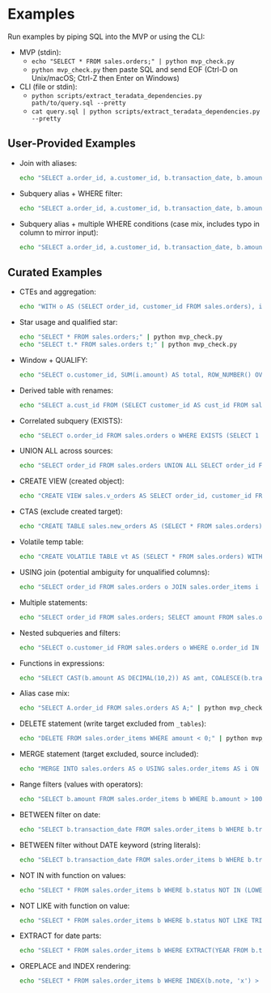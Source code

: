 # Examples

Run examples by piping SQL into the MVP or using the CLI:

- MVP (stdin):
  - `echo "SELECT * FROM sales.orders;" | python mvp_check.py`
  - `python mvp_check.py` then paste SQL and send EOF (Ctrl-D on Unix/macOS; Ctrl-Z then Enter on Windows)
- CLI (file or stdin):
  - `python scripts/extract_teradata_dependencies.py path/to/query.sql --pretty`
  - `cat query.sql | python scripts/extract_teradata_dependencies.py --pretty`

## User-Provided Examples

- Join with aliases:
  ```bash
  echo "SELECT a.order_id, a.customer_id, b.transaction_date, b.amount FROM sales.orders as a left join sales.order_items as b on a.order_id = b.order_id;" | python mvp_check.py
  ```

- Subquery alias + WHERE filter:
  ```bash
  echo "SELECT a.order_id, a.customer_id, b.transaction_date, b.amount FROM (select order_id, customer_id FROM sales.orders) as a left join sales.order_items as b on a.order_id = b.order_id where b.transaction_id = 117;" | python mvp_check.py
  ```

- Subquery alias + multiple WHERE conditions (case mix, includes typo in column to mirror input):
  ```bash
  echo "SELECT a.order_id, a.customer_id, b.transaction_date, b.amount FROM (select order_id, customer_id FROM sales.orders) as a left join sales.order_items as b on a.order_id = b.order_id where b.transaction_id = 117 and (b.transacton_type='credit' or b.transacton_type='Debit');" | python mvp_check.py
  ```

## Curated Examples

- CTEs and aggregation:
  ```bash
  echo "WITH o AS (SELECT order_id, customer_id FROM sales.orders), i AS (SELECT order_id, SUM(amount) AS amt FROM sales.order_items GROUP BY 1) SELECT o.customer_id, i.amt FROM o JOIN i USING (order_id);" | python mvp_check.py
  ```

- Star usage and qualified star:
  ```bash
  echo "SELECT * FROM sales.orders;" | python mvp_check.py
  echo "SELECT t.* FROM sales.orders t;" | python mvp_check.py
  ```

- Window + QUALIFY:
  ```bash
  echo "SELECT o.customer_id, SUM(i.amount) AS total, ROW_NUMBER() OVER (PARTITION BY o.customer_id ORDER BY MAX(i.transaction_date) DESC) rn FROM sales.orders o JOIN sales.order_items i ON o.order_id = i.order_id GROUP BY o.customer_id QUALIFY rn = 1;" | python mvp_check.py
  ```

- Derived table with renames:
  ```bash
  echo "SELECT a.cust_id FROM (SELECT customer_id AS cust_id FROM sales.orders) a;" | python mvp_check.py
  ```

- Correlated subquery (EXISTS):
  ```bash
  echo "SELECT o.order_id FROM sales.orders o WHERE EXISTS (SELECT 1 FROM sales.order_items i WHERE i.order_id = o.order_id);" | python mvp_check.py
  ```

- UNION ALL across sources:
  ```bash
  echo "SELECT order_id FROM sales.orders UNION ALL SELECT order_id FROM sales.returns;" | python mvp_check.py
  ```

- CREATE VIEW (created object):
  ```bash
  echo "CREATE VIEW sales.v_orders AS SELECT order_id, customer_id FROM sales.orders; SELECT customer_id FROM sales.v_orders;" | python mvp_check.py
  ```

- CTAS (exclude created target):
  ```bash
  echo "CREATE TABLE sales.new_orders AS (SELECT * FROM sales.orders) WITH DATA; SELECT COUNT(*) FROM sales.new_orders;" | python mvp_check.py
  ```

- Volatile temp table:
  ```bash
  echo "CREATE VOLATILE TABLE vt AS (SELECT * FROM sales.orders) WITH DATA ON COMMIT PRESERVE ROWS; SELECT vt.order_id FROM vt;" | python mvp_check.py
  ```

- USING join (potential ambiguity for unqualified columns):
  ```bash
  echo "SELECT order_id FROM sales.orders o JOIN sales.order_items i USING(order_id);" | python mvp_check.py
  ```

- Multiple statements:
  ```bash
  echo "SELECT order_id FROM sales.orders; SELECT amount FROM sales.order_items;" | python mvp_check.py
  ```

- Nested subqueries and filters:
  ```bash
  echo "SELECT o.customer_id FROM sales.orders o WHERE o.order_id IN (SELECT order_id FROM (SELECT order_id FROM sales.order_items) i2);" | python mvp_check.py
  ```

- Functions in expressions:
  ```bash
  echo "SELECT CAST(b.amount AS DECIMAL(10,2)) AS amt, COALESCE(b.transaction_date, DATE '2000-01-01') AS txn_dt FROM sales.order_items b;" | python mvp_check.py
  ```

- Alias case mix:
  ```bash
  echo "SELECT A.order_id FROM sales.orders AS A;" | python mvp_check.py
  ```

- DELETE statement (write target excluded from `_tables`):
  ```bash
  echo "DELETE FROM sales.order_items WHERE amount < 0;" | python mvp_check.py
  ```

- MERGE statement (target excluded, source included):
  ```bash
  echo "MERGE INTO sales.orders AS o USING sales.order_items AS i ON o.order_id = i.order_id WHEN MATCHED THEN UPDATE SET customer_id = i.customer_id WHEN NOT MATCHED THEN INSERT (order_id, customer_id) VALUES (i.order_id, i.customer_id);" | python mvp_check.py
  ```

- Range filters (values with operators):
  ```bash
  echo "SELECT b.amount FROM sales.order_items b WHERE b.amount > 100 AND b.amount <= 200;" | python mvp_check.py
  ```

- BETWEEN filter on date:
  ```bash
  echo "SELECT b.transaction_date FROM sales.order_items b WHERE b.transaction_date BETWEEN DATE '2024-01-01' AND DATE '2024-12-31';" | python mvp_check.py
  ```

- BETWEEN filter without DATE keyword (string literals):
  ```bash
  echo "SELECT b.transaction_date FROM sales.order_items b WHERE b.transaction_date BETWEEN '2024-01-01' AND '2024-12-31';" | python mvp_check.py
  ```

- NOT IN with function on values:
  ```bash
  echo "SELECT * FROM sales.order_items b WHERE b.status NOT IN (LOWER('x'), 'y');" | python mvp_check.py
  ```

- NOT LIKE with function on value:
  ```bash
  echo "SELECT * FROM sales.order_items b WHERE b.status NOT LIKE TRIM('%bad%');" | python mvp_check.py
  ```

- EXTRACT for date parts:
  ```bash
  echo "SELECT * FROM sales.order_items b WHERE EXTRACT(YEAR FROM b.ts) = 2024;" | python mvp_check.py
  ```

- OREPLACE and INDEX rendering:
  ```bash
  echo "SELECT * FROM sales.order_items b WHERE INDEX(b.note, 'x') > 0 AND OREPLACE(b.code, '-', '') = 'ABC';" | python mvp_check.py
  ```
